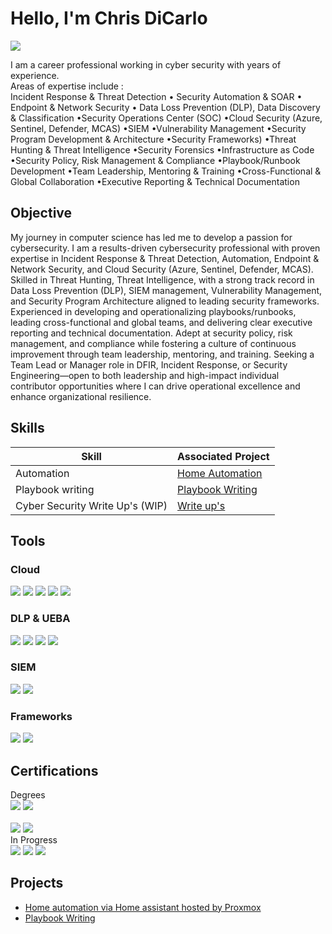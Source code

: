 # Hello, I'm Chris DiCarlo
<a href="https://www.linkedin.com/in/chris-dicarlo"><img src="https://img.shields.io/badge/-LinkedIn-0072b1?&style=for-the-badge&logo=linkedin&logoColor=white" /></a>

I am a career professional working in cyber security with years of experience. 
<BR>Areas of expertise include :<BR>
  Incident Response & Threat Detection • Security Automation & SOAR • Endpoint & Network Security • Data Loss Prevention (DLP), Data Discovery & Classification •Security Operations Center (SOC) •Cloud Security (Azure, Sentinel, Defender, MCAS) •SIEM •Vulnerability Management •Security Program Development & Architecture •Security Frameworks) •Threat Hunting & Threat Intelligence •Security Forensics •Infrastructure as Code •Security Policy, Risk Management & Compliance •Playbook/Runbook Development •Team Leadership, Mentoring & Training •Cross-Functional & Global Collaboration •Executive Reporting & Technical Documentation



## Objective

My journey in computer science has led me to develop a passion for cybersecurity. I am a results-driven cybersecurity professional with proven expertise in Incident Response & Threat Detection, Automation, Endpoint & Network Security, and Cloud Security (Azure, Sentinel, Defender, MCAS). Skilled in Threat Hunting, Threat Intelligence,  with a strong track record in Data Loss Prevention (DLP), SIEM management, Vulnerability Management, and Security Program Architecture aligned to leading security frameworks. Experienced in developing and operationalizing playbooks/runbooks, leading cross-functional and global teams, and delivering clear executive reporting and technical documentation. Adept at security policy, risk management, and compliance while fostering a culture of continuous improvement through team leadership, mentoring, and training. Seeking a Team Lead or Manager role in DFIR, Incident Response, or Security Engineering—open to both leadership and high-impact individual contributor opportunities where I can drive operational excellence and enhance organizational resilience.

## Skills


| Skill                                         | Associated Project         |
|-----------------------------------------------|----------------------------|
| Automation                                    | <a href="https://github.com/Chris-DiCarlo/Home-Automation/blob/main/README.md">Home Automation</a>|
| Playbook writing                              | <a href="https://github.com/Chris-DiCarlo/Playbook-Writing/edit/main/README.md"> Playbook Writing</a>
| Cyber Security Write Up's (WIP)                    | <a href="https://github.com/Chris-DiCarlo/Write-ups/edit/main/README.md"> Write up's </a>


## Tools
<div>
  <H3>Cloud</H3>
  <img src="https://img.shields.io/badge/-CrowdStrike-E30613?&style=for-the-badge&logo=CrowdStrike&logoColor=white" />
  <img src="https://img.shields.io/badge/-Zscaler-0066CC?&style=for-the-badge&logo=Zscaler&logoColor=white" />
  <img src="https://img.shields.io/badge/-Microsoft%20Sentinel-0078D4?&style=for-the-badge&logo=Microsoft&logoColor=white" />
  <img src="https://img.shields.io/badge/-Microsoft%20Cloud%20App%20Security-0078D4?&style=for-the-badge&logo=Microsoft&logoColor=white" />
  <img src="https://img.shields.io/badge/-Microsoft%20Defender-0078D4?&style=for-the-badge&logo=Microsoft%20Defender&logoColor=white" />

</div>
<div>
  <H3>DLP & UEBA</H3>
  <img src="https://img.shields.io/badge/-Symantec-FFCC00?&style=for-the-badge&logo=Symantec&logoColor=black" />
  <img src="https://img.shields.io/badge/-Proofpoint%20DLP-000000?&style=for-the-badge&logo=Proofpoint&logoColor=white" />
  <img src="https://img.shields.io/badge/-Microsoft%20Purview-0078D4?&style=for-the-badge&logo=Microsoft&logoColor=white" />
  <img src="https://img.shields.io/badge/-Exabeam-00B140?&style=for-the-badge&logo=Exabeam&logoColor=white" />
</div>

### SIEM
<div>
    <img src="https://img.shields.io/badge/-Microsoft_Sentinel-0078D4?&style=for-the-badge&logo=Microsoft&logoColor=white" />
    <img src="https://img.shields.io/badge/-Splunk-000000?&style=for-the-badge&logo=Splunk&logoColor=white" />
</div>

### Frameworks
<div>
  <img src="https://img.shields.io/badge/-MITRE%20ATT%26CK-FF6600?&style=for-the-badge&logo=MITRE&logoColor=white" />
  <img src="https://img.shields.io/badge/-NIST-003366?&style=for-the-badge&logo=NIST&logoColor=white" />
</div>

## Certifications
<div>
Degrees <BR>
<img src="https://img.shields.io/badge/-Bachelor's%20in%20Information%20Technology-228B22?&style=for-the-badge&logo=academia&logoColor=white" />
<img src="https://img.shields.io/badge/-Master's%20in%20Cybersecurity-000080?&style=for-the-badge&logo=academia&logoColor=white" />
<BR><BR>
<img src="https://img.shields.io/badge/-ITIL%20Foundation-2F4F4F?&style=for-the-badge&logo=ITIL&logoColor=white" />
<img src="https://img.shields.io/badge/-Lean%20Six%20Sigma%20Green%20Belt-006400?&style=for-the-badge&logo=Six%20Sigma&logoColor=white" />
<BR>In Progress<BR>
<img src="https://img.shields.io/badge/-eJPT%20v2-00BFFF?&style=for-the-badge&logo=ElasticStack&logoColor=white" />
<img src="https://img.shields.io/badge/-INE%20Threat%20Hunter-FF6600?&style=for-the-badge&logo=INE&logoColor=white" />
<img src="https://img.shields.io/badge/-TryHackMe%20SOC%20Level%201-212C42?&style=for-the-badge&logo=TryHackMe&logoColor=white" />


</div>

## Projects
- <a href="https://github.com/Chris-DiCarlo/Home-Automation/blob/main/README.md">Home automation via Home assistant hosted by Proxmox </a>
- <a href="https://github.com/Chris-DiCarlo/Playbook-Writing/edit/main/README.md"> Playbook Writing</a>
